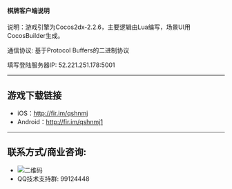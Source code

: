 #### 棋牌客户端说明

说明：游戏引擎为Cocos2dx-2.2.6，主要逻辑由Lua编写，场景UI用CocosBuilder生成。

通信协议: 基于Protocol Buffers的二进制协议

填写登陆服务器IP: 52.221.251.178:5001

----

## 游戏下载链接
- iOS：http://fir.im/qshnmj
- Android：http://fir.im/qshnmj1

---
## 联系方式/商业咨询:
- ![二维码](http://oupthc6v2.bkt.clouddn.com/qr.jpg?imageView2/2/w/200/h/200/format/jpg/q/75|imageslim)
- QQ技术支持群: 99124448
